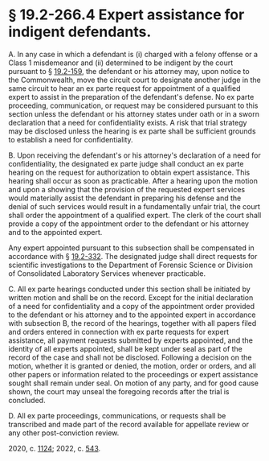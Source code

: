 # § 19.2-266.4 Expert assistance for indigent defendants.

<p>A. In any case in which a defendant is (i) charged with a felony offense or a Class 1 misdemeanor and (ii) determined to be indigent by the court pursuant to § <a href='/vacode/19.2-159/'>19.2-159</a>, the defendant or his attorney may, upon notice to the Commonwealth, move the circuit court to designate another judge in the same circuit to hear an ex parte request for appointment of a qualified expert to assist in the preparation of the defendant's defense. No ex parte proceeding, communication, or request may be considered pursuant to this section unless the defendant or his attorney states under oath or in a sworn declaration that a need for confidentiality exists. A risk that trial strategy may be disclosed unless the hearing is ex parte shall be sufficient grounds to establish a need for confidentiality.</p><p>B. Upon receiving the defendant's or his attorney's declaration of a need for confidentiality, the designated ex parte judge shall conduct an ex parte hearing on the request for authorization to obtain expert assistance. This hearing shall occur as soon as practicable. After a hearing upon the motion and upon a showing that the provision of the requested expert services would materially assist the defendant in preparing his defense and the denial of such services would result in a fundamentally unfair trial, the court shall order the appointment of a qualified expert. The clerk of the court shall provide a copy of the appointment order to the defendant or his attorney and to the appointed expert.</p><p>Any expert appointed pursuant to this subsection shall be compensated in accordance with § <a href='/vacode/19.2-332/'>19.2-332</a>. The designated judge shall direct requests for scientific investigations to the Department of Forensic Science or Division of Consolidated Laboratory Services whenever practicable.</p><p>C. All ex parte hearings conducted under this section shall be initiated by written motion and shall be on the record. Except for the initial declaration of a need for confidentiality and a copy of the appointment order provided to the defendant or his attorney and to the appointed expert in accordance with subsection B, the record of the hearings, together with all papers filed and orders entered in connection with ex parte requests for expert assistance, all payment requests submitted by experts appointed, and the identity of all experts appointed, shall be kept under seal as part of the record of the case and shall not be disclosed. Following a decision on the motion, whether it is granted or denied, the motion, order or orders, and all other papers or information related to the proceedings or expert assistance sought shall remain under seal. On motion of any party, and for good cause shown, the court may unseal the foregoing records after the trial is concluded.</p><p>D. All ex parte proceedings, communications, or requests shall be transcribed and made part of the record available for appellate review or any other post-conviction review.</p><p>2020, c. <a href='http://lis.virginia.gov/cgi-bin/legp604.exe?201+ful+CHAP1124'>1124</a>; 2022, c. <a href='http://lis.virginia.gov/cgi-bin/legp604.exe?221+ful+CHAP0543'>543</a>.</p>